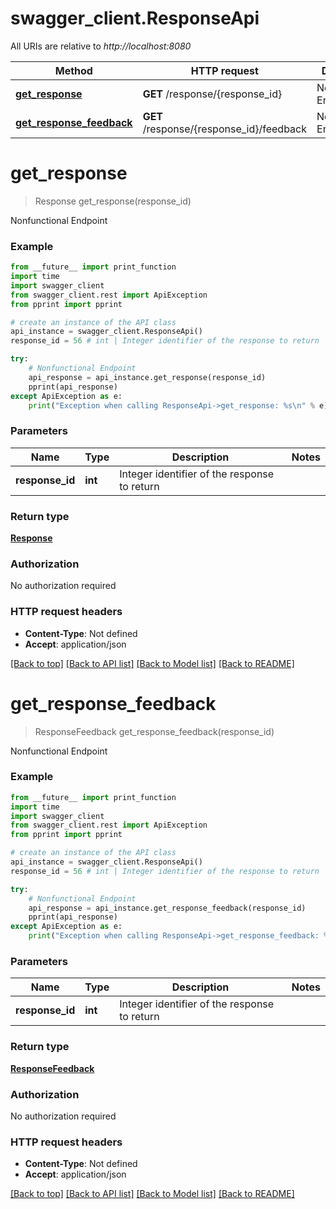 # swagger_client.ResponseApi

All URIs are relative to *http://localhost:8080*

Method | HTTP request | Description
------------- | ------------- | -------------
[**get_response**](ResponseApi.md#get_response) | **GET** /response/{response_id} | Nonfunctional Endpoint
[**get_response_feedback**](ResponseApi.md#get_response_feedback) | **GET** /response/{response_id}/feedback | Nonfunctional Endpoint


# **get_response**
> Response get_response(response_id)

Nonfunctional Endpoint



### Example
```python
from __future__ import print_function
import time
import swagger_client
from swagger_client.rest import ApiException
from pprint import pprint

# create an instance of the API class
api_instance = swagger_client.ResponseApi()
response_id = 56 # int | Integer identifier of the response to return

try:
    # Nonfunctional Endpoint
    api_response = api_instance.get_response(response_id)
    pprint(api_response)
except ApiException as e:
    print("Exception when calling ResponseApi->get_response: %s\n" % e)
```

### Parameters

Name | Type | Description  | Notes
------------- | ------------- | ------------- | -------------
 **response_id** | **int**| Integer identifier of the response to return | 

### Return type

[**Response**](Response.md)

### Authorization

No authorization required

### HTTP request headers

 - **Content-Type**: Not defined
 - **Accept**: application/json

[[Back to top]](#) [[Back to API list]](../README.md#documentation-for-api-endpoints) [[Back to Model list]](../README.md#documentation-for-models) [[Back to README]](../README.md)

# **get_response_feedback**
> ResponseFeedback get_response_feedback(response_id)

Nonfunctional Endpoint



### Example
```python
from __future__ import print_function
import time
import swagger_client
from swagger_client.rest import ApiException
from pprint import pprint

# create an instance of the API class
api_instance = swagger_client.ResponseApi()
response_id = 56 # int | Integer identifier of the response to return

try:
    # Nonfunctional Endpoint
    api_response = api_instance.get_response_feedback(response_id)
    pprint(api_response)
except ApiException as e:
    print("Exception when calling ResponseApi->get_response_feedback: %s\n" % e)
```

### Parameters

Name | Type | Description  | Notes
------------- | ------------- | ------------- | -------------
 **response_id** | **int**| Integer identifier of the response to return | 

### Return type

[**ResponseFeedback**](ResponseFeedback.md)

### Authorization

No authorization required

### HTTP request headers

 - **Content-Type**: Not defined
 - **Accept**: application/json

[[Back to top]](#) [[Back to API list]](../README.md#documentation-for-api-endpoints) [[Back to Model list]](../README.md#documentation-for-models) [[Back to README]](../README.md)

